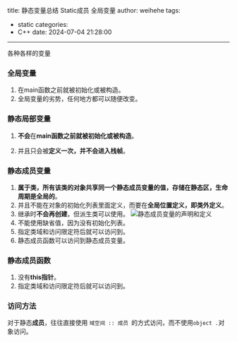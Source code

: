 title: 静态变量总结 Static成员 全局变量
author: weihehe
tags:
  - static
categories:
  - C++
date: 2024-07-04 21:28:00
---
各种各样的变量
<!-- more -->
### 全局变量
1. 在main函数之前就被初始化或被构造。
2. 全局变量的劣势，任何地方都可以随便改变。

### 静态局部变量

1. **不会**在**main函数之前就被初始化或被构造**。

2. 并且只会被**定义一次，并不会进入栈帧**。

### 静态成员变量

1.  **属于类，所有该类的对象共享同一个静态成员变量的值，存储在静态区，生命周期是全局的**。
2. 并且不能在对象的初始化列表里面定义，而要在**全局位置定义，即类外定义**。
3. 继承时**不会再创建**，但派生类可以使用。
![静态成员变量的声明和定义](/images/pasted-9.png)
4. 不能使用缺省值，因为没有初始化列表。
5. 指定类域和访问限定符后就可以访问到。
6. 静态成员函数可以访问到静态成员变量。

### 静态成员函数
1. 没有**this指针**。
2. 指定类域和访问限定符后就可以访问到。

### 访问方法
对于静态**成员**，往往直接使用
`域空间 :: 成员 `的方式访问，而不使用`object .`对象访问。